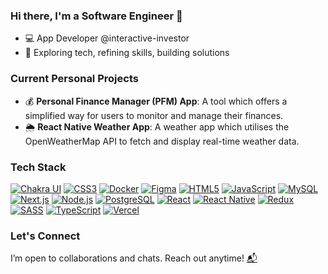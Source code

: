 ### Hi there, I'm a Software Engineer 👋

- 💻 App Developer @interactive-investor
- 🚀 Exploring tech, refining skills, building solutions

### Current Personal Projects

- 💰 **Personal Finance Manager (PFM) App**: A tool which offers a simplified way for users to monitor and manage their finances.
- 🌦️ **React Native Weather App**: A weather app which utilises the OpenWeatherMap API to fetch and display real-time weather data.

### Tech Stack

[![Chakra UI](https://img.shields.io/badge/Chakra%20UI-319795?style=for-the-badge&logo=chakraui&logoColor=white)](https://chakra-ui.com/)
[![CSS3](https://img.shields.io/badge/css3-%231572B6.svg?style=for-the-badge&logo=css3&logoColor=white)](https://developer.mozilla.org/en-US/docs/Web/CSS)
[![Docker](https://img.shields.io/badge/docker-%230db7ed.svg?style=for-the-badge&logo=docker&logoColor=white)](https://www.docker.com/)
[![Figma](https://img.shields.io/badge/Figma-F24E1E?style=for-the-badge&logo=figma&logoColor=white)](https://www.figma.com/)
[![HTML5](https://img.shields.io/badge/html5-%23E34F26.svg?style=for-the-badge&logo=html5&logoColor=white)](https://developer.mozilla.org/en-US/docs/Web/HTML)
[![JavaScript](https://img.shields.io/badge/javascript-%23323330.svg?style=for-the-badge&logo=javascript&logoColor=%23F7DF1E)](https://developer.mozilla.org/en-US/docs/Web/JavaScript)
[![MySQL](https://img.shields.io/badge/MySQL-005C84?style=for-the-badge&logo=mysql&logoColor=white)](https://www.mysql.com/)
[![Next.js](https://img.shields.io/badge/Next.js-%23000000.svg?style=for-the-badge&logo=next.js&logoColor=white)](https://nextjs.org/)
[![Node.js](https://img.shields.io/badge/Node.js-43853D?style=for-the-badge&logo=node.js&logoColor=white)](https://nodejs.org/)
[![PostgreSQL](https://img.shields.io/badge/PostgreSQL-%23336791.svg?style=for-the-badge&logo=postgresql&logoColor=white)](https://www.postgresql.org/)
[![React](https://img.shields.io/badge/react-%2320232a.svg?style=for-the-badge&logo=react&logoColor=%2361DAFB)](https://reactjs.org/)
[![React Native](https://img.shields.io/badge/react_native-%2320232a.svg?style=for-the-badge&logo=react&logoColor=%2361DAFB)](https://reactnative.dev/)
[![Redux](https://img.shields.io/badge/redux-%23593d88.svg?style=for-the-badge&logo=redux&logoColor=white)](https://redux.js.org/)
[![SASS](https://img.shields.io/badge/Sass-CC6699?style=for-the-badge&logo=sass&logoColor=white)](https://sass-lang.com/)
[![TypeScript](https://img.shields.io/badge/TypeScript-007ACC?style=for-the-badge&logo=typescript&logoColor=white)](https://www.typescriptlang.org/)
[![Vercel](https://img.shields.io/badge/Vercel-%23000000.svg?style=for-the-badge&logo=vercel&logoColor=white)](https://vercel.com/)
<!--
[![Bootstrap](https://img.shields.io/badge/Bootstrap-563D7C?style=for-the-badge&logo=bootstrap&logoColor=white)](https://getbootstrap.com/)
[![Canva](https://img.shields.io/badge/Canva-%2300C4CC.svg?&style=for-the-badge&logo=Canva&logoColor=white)](https://www.canva.com/)
[![Java](https://img.shields.io/badge/java-%23ED8B00.svg?style=for-the-badge&logo=openjdk&logoColor=white)](https://www.java.com/)
[![Jira](https://img.shields.io/badge/Jira-0052CC?style=for-the-badge&logo=Jira&logoColor=white)](https://www.atlassian.com/software/jira)
[![MUI](https://img.shields.io/badge/MUI-%230081CB.svg?style=for-the-badge&logo=mui&logoColor=white)](https://mui.com/)
[![npm](https://img.shields.io/badge/NPM-%23CB3837.svg?style=for-the-badge&logo=npm&logoColor=white)](https://www.npmjs.com/)
[![Postman](https://img.shields.io/badge/Postman-FF6C37?style=for-the-badge&logo=postman&logoColor=white)](https://www.postman.com/)
[![Spring](https://img.shields.io/badge/Spring-6DB33F?style=for-the-badge&logo=spring&logoColor=white)](https://spring.io/)
[![VS Code](https://img.shields.io/badge/Visual_Studio_Code-0078D4?style=for-the-badge&logo=visual%20studio%20code&logoColor=white)]
(https://code.visualstudio.com/)
[![Yarn](https://img.shields.io/badge/Yarn-%232C8EBB.svg?style=for-the-badge&logo=yarn&logoColor=white)](https://yarnpkg.com/)
-->

### Let's Connect
I’m open to collaborations and chats. Reach out anytime! [📬](mailto:simone.melidoni@outlook.com)
